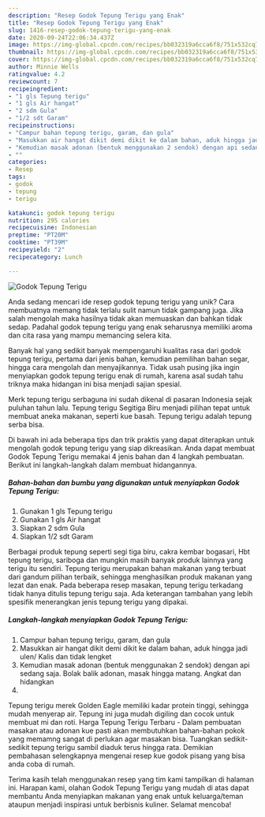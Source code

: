 ```yaml
---
description: "Resep Godok Tepung Terigu yang Enak"
title: "Resep Godok Tepung Terigu yang Enak"
slug: 1416-resep-godok-tepung-terigu-yang-enak
date: 2020-09-24T22:06:34.437Z
image: https://img-global.cpcdn.com/recipes/bb032319a6cca6f8/751x532cq70/godok-tepung-terigu-foto-resep-utama.jpg
thumbnail: https://img-global.cpcdn.com/recipes/bb032319a6cca6f8/751x532cq70/godok-tepung-terigu-foto-resep-utama.jpg
cover: https://img-global.cpcdn.com/recipes/bb032319a6cca6f8/751x532cq70/godok-tepung-terigu-foto-resep-utama.jpg
author: Minnie Wells
ratingvalue: 4.2
reviewcount: 7
recipeingredient:
- "1 gls Tepung terigu"
- "1 gls Air hangat"
- "2 sdm Gula"
- "1/2 sdt Garam"
recipeinstructions:
- "Campur bahan tepung terigu, garam, dan gula"
- "Masukkan air hangat dikit demi dikit ke dalam bahan, aduk hingga jadi ulen/ Kalis dan tidak lengket"
- "Kemudian masak adonan (bentuk menggunakan 2 sendok) dengan api sedang saja. Bolak balik adonan, masak hingga matang. Angkat dan hidangkan"
- ""
categories:
- Resep
tags:
- godok
- tepung
- terigu

katakunci: godok tepung terigu 
nutrition: 295 calories
recipecuisine: Indonesian
preptime: "PT20M"
cooktime: "PT39M"
recipeyield: "2"
recipecategory: Lunch

---
```



![Godok Tepung Terigu](https://img-global.cpcdn.com/recipes/bb032319a6cca6f8/751x532cq70/godok-tepung-terigu-foto-resep-utama.jpg)

Anda sedang mencari ide resep godok tepung terigu yang unik? Cara membuatnya memang tidak terlalu sulit namun tidak gampang juga. Jika salah mengolah maka hasilnya tidak akan memuaskan dan bahkan tidak sedap. Padahal godok tepung terigu yang enak seharusnya memiliki aroma dan cita rasa yang mampu memancing selera kita.

Banyak hal yang sedikit banyak mempengaruhi kualitas rasa dari godok tepung terigu, pertama dari jenis bahan, kemudian pemilihan bahan segar, hingga cara mengolah dan menyajikannya. Tidak usah pusing jika ingin menyiapkan godok tepung terigu enak di rumah, karena asal sudah tahu triknya maka hidangan ini bisa menjadi sajian spesial.

Merk tepung terigu serbaguna ini sudah dikenal di pasaran Indonesia sejak puluhan tahun lalu. Tepung terigu Segitiga Biru menjadi pilihan tepat untuk membuat aneka makanan, seperti kue basah. Tepung terigu adalah tepung serba bisa.


Di bawah ini ada beberapa tips dan trik praktis yang dapat diterapkan untuk mengolah godok tepung terigu yang siap dikreasikan. Anda dapat membuat Godok Tepung Terigu memakai 4 jenis bahan dan 4 langkah pembuatan. Berikut ini langkah-langkah dalam membuat hidangannya.

<!--inarticleads1-->

##### Bahan-bahan dan bumbu yang digunakan untuk menyiapkan Godok Tepung Terigu:

1. Gunakan 1 gls Tepung terigu
1. Gunakan 1 gls Air hangat
1. Siapkan 2 sdm Gula
1. Siapkan 1/2 sdt Garam


Berbagai produk tepung seperti segi tiga biru, cakra kembar bogasari, Hbt tepung terigu, sariboga dan mungkin masih banyak produk lainnya yang terigu itu sendiri. Tepung terigu merupakan bahan makanan yang terbuat dari gandum pilihan terbaik, sehingga menghasilkan produk makanan yang lezat dan enak. Pada beberapa resep masakan, tepung terigu terkadang tidak hanya ditulis tepung terigu saja. Ada keterangan tambahan yang lebih spesifik menerangkan jenis tepung terigu yang dipakai. 

<!--inarticleads2-->

##### Langkah-langkah menyiapkan Godok Tepung Terigu:

1. Campur bahan tepung terigu, garam, dan gula
1. Masukkan air hangat dikit demi dikit ke dalam bahan, aduk hingga jadi ulen/ Kalis dan tidak lengket
1. Kemudian masak adonan (bentuk menggunakan 2 sendok) dengan api sedang saja. Bolak balik adonan, masak hingga matang. Angkat dan hidangkan
1. 


Tepung terigu merek Golden Eagle memiliki kadar protein tinggi, sehingga mudah menyerap air. Tepung ini juga mudah digiling dan cocok untuk membuat mi dan roti. Harga Tepung Terigu Terbaru - Dalam pembuatan masakan atau adonan kue pasti akan membutuhkan bahan-bahan pokok yang memamng sangat di perlukan agar masakan bisa. Tuangkan sedikit-sedikit tepung terigu sambil diaduk terus hingga rata. Demikian pembahasan selengkapnya mengenai resep kue godok pisang yang bisa anda coba di rumah. 

Terima kasih telah menggunakan resep yang tim kami tampilkan di halaman ini. Harapan kami, olahan Godok Tepung Terigu yang mudah di atas dapat membantu Anda menyiapkan makanan yang enak untuk keluarga/teman ataupun menjadi inspirasi untuk berbisnis kuliner. Selamat mencoba!
